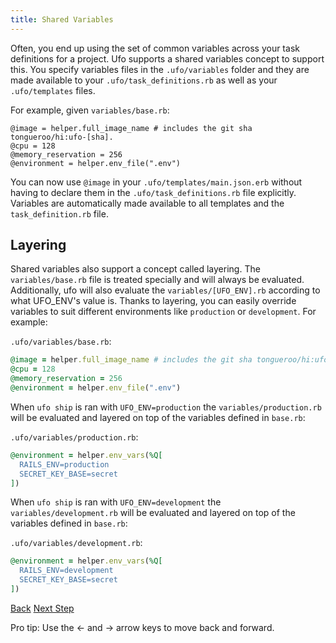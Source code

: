 ```yaml
---
title: Shared Variables
---
```


Often, you end up using the set of common variables across your task definitions for a project.  Ufo supports a shared variables concept to support this.  You specify variables files in the `.ufo/variables` folder and they are made available to your `.ufo/task_definitions.rb` as well as your `.ufo/templates` files.

For example, given `variables/base.rb`:

```
@image = helper.full_image_name # includes the git sha tongueroo/hi:ufo-[sha].
@cpu = 128
@memory_reservation = 256
@environment = helper.env_file(".env")
```

You can now use `@image` in your `.ufo/templates/main.json.erb` without having to declare them in the `.ufo/task_definitions.rb` file explicitly.  Variables are automatically made available to all templates and the `task_definition.rb` file.

## Layering

Shared variables also support a concept called layering.  The `variables/base.rb` file is treated specially and will always be evaluated.  Additionally, ufo will also evaluate the `variables/[UFO_ENV].rb` according to what UFO_ENV's value is. Thanks to layering, you can easily override variables to suit different environments like `production` or `development`. For example:

`.ufo/variables/base.rb`:

```ruby
@image = helper.full_image_name # includes the git sha tongueroo/hi:ufo-[sha].
@cpu = 128
@memory_reservation = 256
@environment = helper.env_file(".env")
```

When `ufo ship` is ran with `UFO_ENV=production` the `variables/production.rb` will be evaluated and layered on top of the variables defined in `base.rb`:

`.ufo/variables/production.rb`:

```ruby
@environment = helper.env_vars(%Q[
  RAILS_ENV=production
  SECRET_KEY_BASE=secret
])
```

When `ufo ship` is ran with `UFO_ENV=development` the `variables/development.rb` will be evaluated and layered on top of the variables defined in `base.rb`:


`.ufo/variables/development.rb`:

```ruby
@environment = helper.env_vars(%Q[
  RAILS_ENV=development
  SECRET_KEY_BASE=secret
])
```

<a id="prev" class="btn btn-basic" href="{% link _docs/ufo-env.md %}">Back</a>
<a id="next" class="btn btn-primary" href="{% link _docs/helpers.md %}">Next Step</a>
<p class="keyboard-tip">Pro tip: Use the <- and -> arrow keys to move back and forward.</p>
